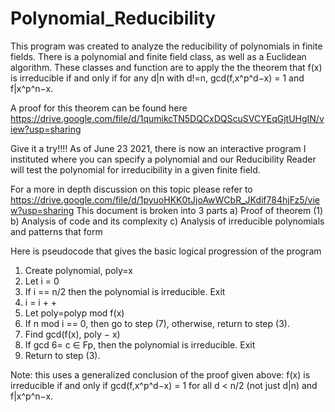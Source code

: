 # Polynomial_Reducibility
This program was created to analyze the reducibility of polynomials in finite fields.  There is a 
  polynomial and finite field class, as well as a Euclidean algorithm. These classes and function are to
  apply the the theorem that f(x) is irreducible if and only if for any d|n with d!=n, gcd(f,x^p^d−x) = 1 
  and f|x^p^n−x.

A proof for this theorem can be found here https://drive.google.com/file/d/1qumikcTN5DQCxDQScuSVCYEqGjtUHgIN/view?usp=sharing

Give it a try!!!! As of June 23 2021, there is now an interactive program I instituted where you can specify a polynomial 
and our Reducibility Reader will test the polynomial for irreducibility in a given finite field.

For a more in depth discussion on this topic please refer to https://drive.google.com/file/d/1pyuoHKK0tJjoAwWCbR_JKdif784hjFz5/view?usp=sharing
This document is broken into 3 parts
a) Proof of theorem (1)
b) Analysis of code and its complexity
c) Analysis of irreducible polynomials and patterns that form
  
Here is pseudocode that gives the basic logical progression of the program
1. Create polynomial, poly=x
2. Let i = 0
3. If i == n/2 then the polynomial is irreducible. Exit 
4. i = i + +
5. Let poly=polyp mod f(x)
6. If n mod i == 0, then go to step (7), otherwise, return to step (3).
7. Find gcd(f(x), poly − x)
8. If gcd 6= c ∈ Fp, then the polynomial is irreducible. Exit
9. Return to step (3).

Note: this uses a generalized conclusion of the proof given above: 
f(x) is irreducible if and only if gcd(f,x^p^d−x) = 1 for all d < n/2 (not just d|n) and f|x^p^n−x.
